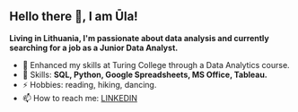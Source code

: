## Hello there 👋, I am Ūla! 

**Living in Lithuania, I'm passionate about data analysis and currently searching for a job as a Junior Data Analyst.**

- 🔭 Enhanced my skills at Turing College through a Data Analytics course.
- 🌱 Skills: **SQL, Python, Google Spreadsheets, MS Office, Tableau.**
- ⚡ Hobbies: reading, hiking, dancing.
- 📫 How to reach me: [LINKEDIN](https://www.linkedin.com/in/%C5%ABla-markevi%C4%8Dien%C4%97-58173b171/) 

